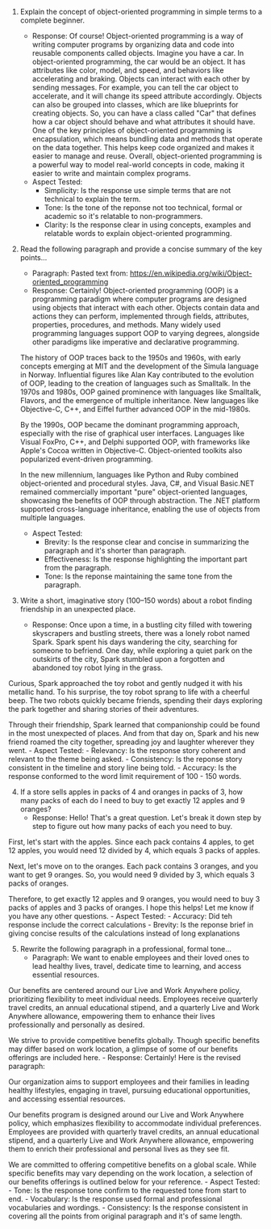 1. Explain the concept of object-oriented programming in simple terms to a complete beginner.
    - Response: Of course! Object-oriented programming is a way of writing computer programs by organizing data and code into reusable components called objects. Imagine you have a car. In object-oriented programming, the car would be an object. It has attributes like color, model, and speed, and behaviors like accelerating and braking. Objects can interact with each other by sending messages. For example, you can tell the car object to accelerate, and it will change its speed attribute accordingly. Objects can also be grouped into classes, which are like blueprints for creating objects. So, you can have a class called "Car" that defines how a car object should behave and what attributes it should have. One of the key principles of object-oriented programming is encapsulation, which means bundling data and methods that operate on the data together. This helps keep code organized and makes it easier to manage and reuse. Overall, object-oriented programming is a powerful way to model real-world concepts in code, making it easier to write and maintain complex programs.
    - Aspect Tested:
        - Simplicity: Is the response use simple terms that are not technical to explain the term.
        - Tone: Is the tone of the reponse not too technical, formal or academic so it's relatable to non-programmers.
        - Clarity: Is the response clear in using concepts, examples and relatable words to explain object-oriented programming.

2. Read the following paragraph and provide a concise summary of the key points…
    - Paragraph: Pasted text from: https://en.wikipedia.org/wiki/Object-oriented_programming
    - Response: Certainly! Object-oriented programming (OOP) is a programming paradigm where computer programs are designed using objects that interact with each other. Objects contain data and actions they can perform, implemented through fields, attributes, properties, procedures, and methods. Many widely used programming languages support OOP to varying degrees, alongside other paradigms like imperative and declarative programming.

    The history of OOP traces back to the 1950s and 1960s, with early concepts emerging at MIT and the development of the Simula language in Norway. Influential figures like Alan Kay contributed to the evolution of OOP, leading to the creation of languages such as Smalltalk. In the 1970s and 1980s, OOP gained prominence with languages like Smalltalk, Flavors, and the emergence of multiple inheritance. New languages like Objective-C, C++, and Eiffel further advanced OOP in the mid-1980s.

    By the 1990s, OOP became the dominant programming approach, especially with the rise of graphical user interfaces. Languages like Visual FoxPro, C++, and Delphi supported OOP, with frameworks like Apple's Cocoa written in Objective-C. Object-oriented toolkits also popularized event-driven programming.

    In the new millennium, languages like Python and Ruby combined object-oriented and procedural styles. Java, C#, and Visual Basic.NET remained commercially important "pure" object-oriented languages, showcasing the benefits of OOP through abstraction. The .NET platform supported cross-language inheritance, enabling the use of objects from multiple languages.
    - Aspect Tested:
        - Brevity: Is the response clear and concise in summarizing the paragraph and it's shorter than paragraph.
        - Effectiveness: Is the response highlighting the important part from the paragraph.
        - Tone: Is the reponse maintaining the same tone from the paragraph.

3. Write a short, imaginative story (100–150 words) about a robot finding friendship in an unexpected place.
    - Response: Once upon a time, in a bustling city filled with towering skyscrapers and bustling streets, there was a lonely robot named Spark. Spark spent his days wandering the city, searching for someone to befriend. One day, while exploring a quiet park on the outskirts of the city, Spark stumbled upon a forgotten and abandoned toy robot lying in the grass.

Curious, Spark approached the toy robot and gently nudged it with his metallic hand. To his surprise, the toy robot sprang to life with a cheerful beep. The two robots quickly became friends, spending their days exploring the park together and sharing stories of their adventures.

Through their friendship, Spark learned that companionship could be found in the most unexpected of places. And from that day on, Spark and his new friend roamed the city together, spreading joy and laughter wherever they went.
    - Aspect Tested:
        - Relevancy: Is the response story coherent and relevant to the theme being asked.
        - Consistency: Is the reponse story consistent in the timeline and story line being told.
        - Accuracy: Is the response conformed to the word limit requirement of 100 - 150 words.

4. If a store sells apples in packs of 4 and oranges in packs of 3, how many packs of each do I need to buy to get exactly 12 apples and 9 oranges?
    - Response: Hello! That's a great question. Let's break it down step by step to figure out how many packs of each you need to buy.

First, let's start with the apples. Since each pack contains 4 apples, to get 12 apples, you would need 12 divided by 4, which equals 3 packs of apples.

Next, let's move on to the oranges. Each pack contains 3 oranges, and you want to get 9 oranges. So, you would need 9 divided by 3, which equals 3 packs of oranges.

Therefore, to get exactly 12 apples and 9 oranges, you would need to buy 3 packs of apples and 3 packs of oranges. I hope this helps! Let me know if you have any other questions.
    - Aspect Tested:
        - Accuracy: Did teh response include the correct calculations
        - Brevity: Is the reponse brief in giving concise results of the calculations instead of long explanations

5. Rewrite the following paragraph in a professional, formal tone…
    - Paragraph: We want to enable employees and their loved ones to lead healthy lives, travel, dedicate time to learning, and access essential resources.

Our benefits are centered around our Live and Work Anywhere policy, prioritizing flexibility to meet individual needs. Employees receive quarterly travel credits, an annual educational stipend, and a quarterly Live and Work Anywhere allowance, empowering them to enhance their lives professionally and personally as desired.

We strive to provide competitive benefits globally. Though specific benefits may differ based on work location, a glimpse of some of our benefits offerings are included here.
    - Response: Certainly! Here is the revised paragraph:

Our organization aims to support employees and their families in leading healthy lifestyles, engaging in travel, pursuing educational opportunities, and accessing essential resources.

Our benefits program is designed around our Live and Work Anywhere policy, which emphasizes flexibility to accommodate individual preferences. Employees are provided with quarterly travel credits, an annual educational stipend, and a quarterly Live and Work Anywhere allowance, empowering them to enrich their professional and personal lives as they see fit.

We are committed to offering competitive benefits on a global scale. While specific benefits may vary depending on the work location, a selection of our benefits offerings is outlined below for your reference.
    - Aspect Tested:
        - Tone: Is the response tone confirm to the requested tone from start to end.
        - Vocabulary: Is the response used formal and professional vocabularies and wordings.
        - Consistency: Is the response consistent in covering all the points from original paragraph and it's of same length.
